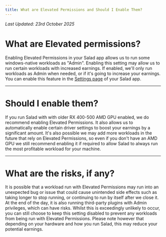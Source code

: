 ```yaml
---
title: What are Elevated Permissions and Should I Enable Them?
---
```


_Last Updated: 23rd October 2025_

# What are Elevated permissions?

Enabling Elevated Permissions in your Salad app allows us to run some windows-native workloads as "Admin". Enabling this
setting may allow us to run certain workloads with increased earnings. If enabled, we'll only run workloads as Admin
when needed, or if it's going to increase your earnings. You can enable this feature in the
[Settings page](/docs/guides/using-salad/353-salad-app-settings) of your Salad app.

---

# Should I enable them?

If you run Salad with with older RX 400-500 AMD GPU enabled, we do recommend enabling Elevated Permissions. It also
allows us to automatically enable certain driver settings to boost your earnings by a significant amount. It's also
possible we may add more workloads in the future that rely on Elevated Permissions, so even if you don't have an AMD GPU
we still recommend enabling it if required to allow Salad to always run the most profitable workload for your machine.

---

# What are the risks, if any?

It is possible that a workload run with Elevated Permissions may run into an unexpected bug or issue that could cause
unintended side effects such as taking longer to stop running, or continuing to run by itself after we close it. At the
end of the day, it is also running third-party plugins with Admin privileges, which can have risks. Whilst this is
exceedingly unlikely to occur, you can still choose to keep this setting disabled to prevent any workloads from being
run with Elevated Permissions. Please note however that depending on your hardware and how you run Salad, this may
reduce your potential earnings.
